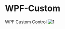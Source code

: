 # WPF-Custom
WPF Custom Control
![1](https://github.com/Goran-Vukadinovic/WPF-Custom/assets/141262654/80a5b5bf-a433-4dff-8300-2950507b6696)
